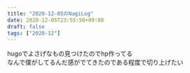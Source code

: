 ```yaml
---
title: "2020-12-05のNagiLog"
date: 2020-12-05T23:55:50+09:00
draft: false
tags: ["2020-12"]
---
```



hugoでよさげなもの見つけたのでhp作ってる
<br>
なんで僕がしてるんだ感がでてきたのである程度で切り上げたい